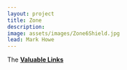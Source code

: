 ```yaml
---
layout: project
title: Zone
description: 
image: assets/images/Zone6Shield.jpg
lead: Mark Howe
---
```


The [**Valuable Links**](Zone6) 
